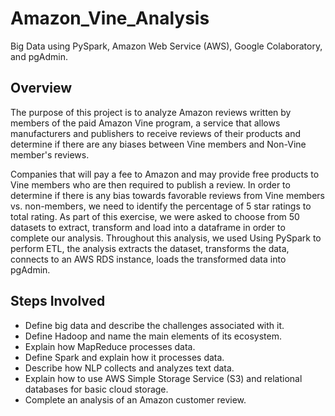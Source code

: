 # Amazon_Vine_Analysis
Big Data using PySpark, Amazon Web Service (AWS), Google Colaboratory, and pgAdmin.

## Overview
The purpose of this project is to analyze Amazon reviews written by members of the paid Amazon Vine program, a service that allows manufacturers and publishers to receive reviews of their products and determine if there are any biases between Vine members and Non-Vine member's reviews.

Companies that will pay a fee to Amazon and may provide free products to Vine members who are then required to publish a review. In order to determine if there is any bias towards favorable reviews from Vine members vs. non-members, we need to identify the percentage of 5 star ratings to total rating. As part of this exercise, we were asked to choose from 50 datasets to extract, transform and load into a dataframe in order to complete our analysis. Throughout this analysis, we used Using PySpark to perform ETL, the analysis extracts the dataset, transforms the data, connects to an AWS RDS instance, loads the transformed data into pgAdmin.

## Steps Involved
- Define big data and describe the challenges associated with it.
- Define Hadoop and name the main elements of its ecosystem.
- Explain how MapReduce processes data.
- Define Spark and explain how it processes data.
- Describe how NLP collects and analyzes text data.
- Explain how to use AWS Simple Storage Service (S3) and relational databases for basic cloud storage.
- Complete an analysis of an Amazon customer review.
